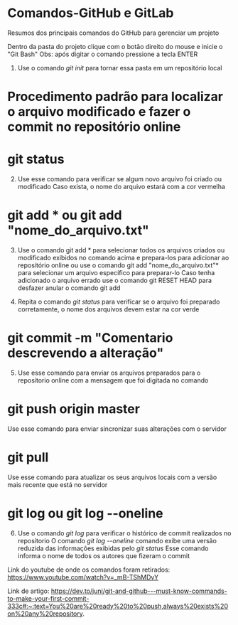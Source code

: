 # Comandos-GitHub e GitLab
Resumos dos principais comandos do GitHub para gerenciar um projeto



Dentro da pasta do projeto clique com o botão direito do mouse e inicie o "Git Bash"
Obs: após digitar o comando pressione a tecla ENTER

1) Use o comando *git init* para tornar essa pasta em um repositório local

# Procedimento padrão para localizar o arquivo modificado e fazer o commit no repositório online

# git status
2) Use esse comando para verificar se algum novo arquivo foi criado ou modificado
Caso exista, o nome do arquivo estará com a cor vermelha

# git add * ou git add "nome_do_arquivo.txt"

3) Use o comando git add * para selecionar todos os arquivos criados ou modificado exibidos no comando acima e prepara-los para adicionar ao repositório online
ou use o comando git add "nome_do_arquivo.txt"* para selecionar um arquivo específico para preparar-lo
Caso tenha adicionado o arquivo errado use o comando git RESET HEAD para desfazer anular o comando git add

4) Repita o comando *git status* para verificar se o arquivo foi preparado corretamente, o nome dos arquivos devem estar na cor verde

# git commit -m "Comentario descrevendo a alteração"
5) Use esse comando para enviar os arquivos preparados para o reposítorio online com a mensagem que foi digitada no comando

# git push origin master
Use esse comando para enviar sincronizar suas alterações com o servidor

# git pull
Use esse comando para atualizar os seus arquivos locais com a versão mais recente que está no servidor

# git log ou git log --oneline
6) Use o comando *git log* para verificar o histórico de commit realizados no reposítorio
O comando *git log --oneline* comando exibe uma versão reduzida das informações exibidas pelo *git status*
Esse comando informa o nome de todos os autores que fizeram o commit

Link do youtube de onde os comandos foram retirados: https://www.youtube.com/watch?v=_mB-TShMDvY

Link de artigo: https://dev.to/juni/git-and-github---must-know-commands-to-make-your-first-commit-333c#:~:text=You%20are%20ready%20to%20push,always%20exists%20on%20any%20repository.
